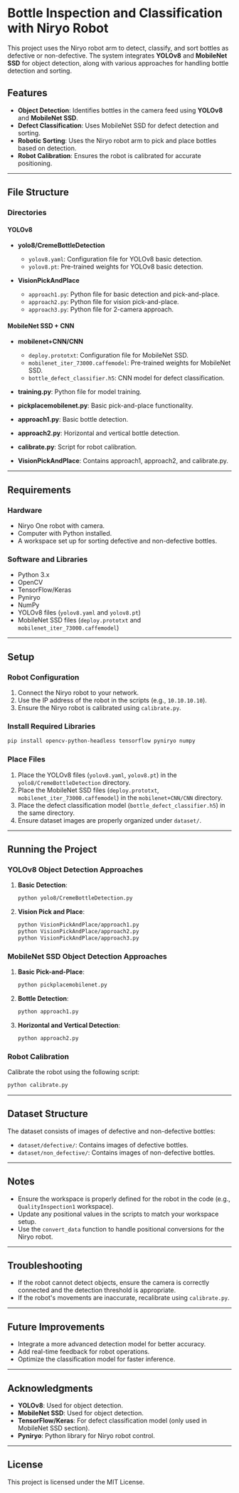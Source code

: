 

# Bottle Inspection and Classification with Niryo Robot

This project uses the Niryo robot arm to detect, classify, and sort bottles as defective or non-defective. The system integrates **YOLOv8** and **MobileNet SSD** for object detection, along with various approaches for handling bottle detection and sorting.

## Features
- **Object Detection**: Identifies bottles in the camera feed using **YOLOv8** and **MobileNet SSD**.
- **Defect Classification**: Uses MobileNet SSD for defect detection and sorting.
- **Robotic Sorting**: Uses the Niryo robot arm to pick and place bottles based on detection.
- **Robot Calibration**: Ensures the robot is calibrated for accurate positioning.

---

## File Structure

### Directories

#### YOLOv8
- **yolo8/CremeBottleDetection**
  - `yolov8.yaml`: Configuration file for YOLOv8 basic detection.
  - `yolov8.pt`: Pre-trained weights for YOLOv8 basic detection.

- **VisionPickAndPlace**
  - `approach1.py`: Python file for basic detection and pick-and-place.
  - `approach2.py`: Python file for vision pick-and-place.
  - `approach3.py`: Python file for 2-camera approach.

#### MobileNet SSD + CNN
- **mobilenet+CNN/CNN**
  - `deploy.prototxt`: Configuration file for MobileNet SSD.
  - `mobilenet_iter_73000.caffemodel`: Pre-trained weights for MobileNet SSD.
  - `bottle_defect_classifier.h5`: CNN model for defect classification.

- **training.py**: Python file for model training.
- **pickplacemobilenet.py**: Basic pick-and-place functionality.
- **approach1.py**: Basic bottle detection.
- **approach2.py**: Horizontal and vertical bottle detection.
- **calibrate.py**: Script for robot calibration.

- **VisionPickAndPlace**: Contains approach1, approach2, and calibrate.py.

---

## Requirements

### Hardware
- Niryo One robot with camera.
- Computer with Python installed.
- A workspace set up for sorting defective and non-defective bottles.

### Software and Libraries
- Python 3.x
- OpenCV
- TensorFlow/Keras
- Pyniryo
- NumPy
- YOLOv8 files (`yolov8.yaml` and `yolov8.pt`)
- MobileNet SSD files (`deploy.prototxt` and `mobilenet_iter_73000.caffemodel`)

---

## Setup

### Robot Configuration
1. Connect the Niryo robot to your network.
2. Use the IP address of the robot in the scripts (e.g., `10.10.10.10`).
3. Ensure the Niryo robot is calibrated using `calibrate.py`.

### Install Required Libraries
```bash
pip install opencv-python-headless tensorflow pyniryo numpy
```

### Place Files
1. Place the YOLOv8 files (`yolov8.yaml`, `yolov8.pt`) in the `yolo8/CremeBottleDetection` directory.
2. Place the MobileNet SSD files (`deploy.prototxt`, `mobilenet_iter_73000.caffemodel`) in the `mobilenet+CNN/CNN` directory.
3. Place the defect classification model (`bottle_defect_classifier.h5`) in the same directory.
4. Ensure dataset images are properly organized under `dataset/`.

---

## Running the Project

### YOLOv8 Object Detection Approaches

1. **Basic Detection**:
   ```bash
   python yolo8/CremeBottleDetection.py
   ```

2. **Vision Pick and Place**:
   ```bash
   python VisionPickAndPlace/approach1.py
   python VisionPickAndPlace/approach2.py
   python VisionPickAndPlace/approach3.py
   ```

### MobileNet SSD Object Detection Approaches

1. **Basic Pick-and-Place**:
   ```bash
   python pickplacemobilenet.py
   ```

2. **Bottle Detection**:
   ```bash
   python approach1.py
   ```

3. **Horizontal and Vertical Detection**:
   ```bash
   python approach2.py
   ```

### Robot Calibration
Calibrate the robot using the following script:
```bash
python calibrate.py
```

---

## Dataset Structure

The dataset consists of images of defective and non-defective bottles:
- `dataset/defective/`: Contains images of defective bottles.
- `dataset/non_defective/`: Contains images of non-defective bottles.

---

## Notes
- Ensure the workspace is properly defined for the robot in the code (e.g., `QualityInspection1` workspace).
- Update any positional values in the scripts to match your workspace setup.
- Use the `convert_data` function to handle positional conversions for the Niryo robot.

---

## Troubleshooting
- If the robot cannot detect objects, ensure the camera is correctly connected and the detection threshold is appropriate.
- If the robot's movements are inaccurate, recalibrate using `calibrate.py`.

---

## Future Improvements
- Integrate a more advanced detection model for better accuracy.
- Add real-time feedback for robot operations.
- Optimize the classification model for faster inference.

---

## Acknowledgments
- **YOLOv8**: Used for object detection.
- **MobileNet SSD**: Used for object detection.
- **TensorFlow/Keras**: For defect classification model (only used in MobileNet SSD section).
- **Pyniryo**: Python library for Niryo robot control.

---

## License
This project is licensed under the MIT License.
